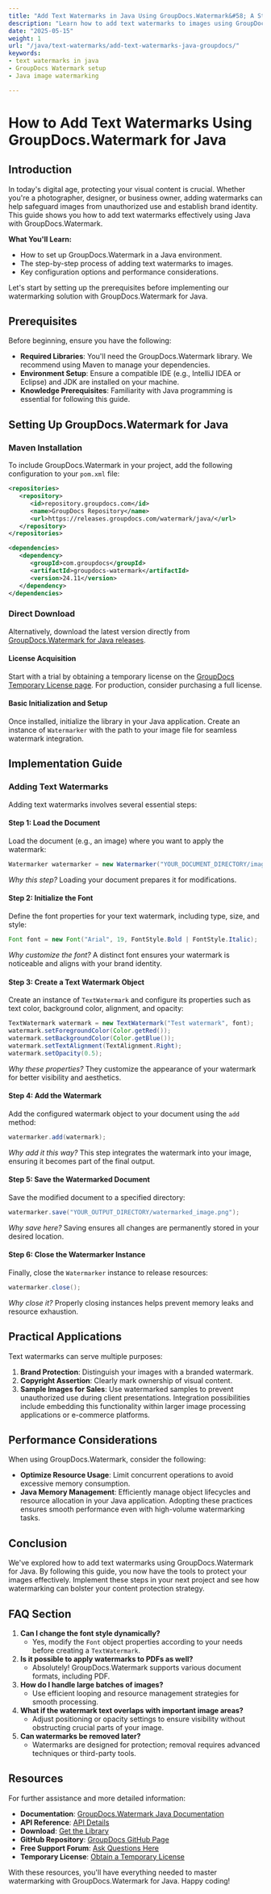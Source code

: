 ```yaml
---
title: "Add Text Watermarks in Java Using GroupDocs.Watermark&#58; A Step-by-Step Guide"
description: "Learn how to add text watermarks to images using GroupDocs.Watermark for Java. Protect your visual content and establish brand identity with this easy-to-follow guide."
date: "2025-05-15"
weight: 1
url: "/java/text-watermarks/add-text-watermarks-java-groupdocs/"
keywords:
- text watermarks in java
- GroupDocs Watermark setup
- Java image watermarking

---
```



# How to Add Text Watermarks Using GroupDocs.Watermark for Java

## Introduction
In today's digital age, protecting your visual content is crucial. Whether you're a photographer, designer, or business owner, adding watermarks can help safeguard images from unauthorized use and establish brand identity. This guide shows you how to add text watermarks effectively using Java with GroupDocs.Watermark.

**What You'll Learn:**
- How to set up GroupDocs.Watermark in a Java environment.
- The step-by-step process of adding text watermarks to images.
- Key configuration options and performance considerations.

Let's start by setting up the prerequisites before implementing our watermarking solution with GroupDocs.Watermark for Java.

## Prerequisites
Before beginning, ensure you have the following:
- **Required Libraries**: You'll need the GroupDocs.Watermark library. We recommend using Maven to manage your dependencies.
- **Environment Setup**: Ensure a compatible IDE (e.g., IntelliJ IDEA or Eclipse) and JDK are installed on your machine.
- **Knowledge Prerequisites**: Familiarity with Java programming is essential for following this guide.

## Setting Up GroupDocs.Watermark for Java
### Maven Installation
To include GroupDocs.Watermark in your project, add the following configuration to your `pom.xml` file:
```xml
<repositories>
   <repository>
      <id>repository.groupdocs.com</id>
      <name>GroupDocs Repository</name>
      <url>https://releases.groupdocs.com/watermark/java/</url>
   </repository>
</repositories>

<dependencies>
   <dependency>
      <groupId>com.groupdocs</groupId>
      <artifactId>groupdocs-watermark</artifactId>
      <version>24.11</version>
   </dependency>
</dependencies>
```
### Direct Download
Alternatively, download the latest version directly from [GroupDocs.Watermark for Java releases](https://releases.groupdocs.com/watermark/java/).
#### License Acquisition
Start with a trial by obtaining a temporary license on the [GroupDocs Temporary License page](https://purchase.groupdocs.com/temporary-license/). For production, consider purchasing a full license.
#### Basic Initialization and Setup
Once installed, initialize the library in your Java application. Create an instance of `Watermarker` with the path to your image file for seamless watermark integration.

## Implementation Guide
### Adding Text Watermarks
Adding text watermarks involves several essential steps:
#### Step 1: Load the Document
Load the document (e.g., an image) where you want to apply the watermark:
```java
Watermarker watermarker = new Watermarker("YOUR_DOCUMENT_DIRECTORY/image.png");
```
*Why this step?* Loading your document prepares it for modifications.
#### Step 2: Initialize the Font
Define the font properties for your text watermark, including type, size, and style:
```java
Font font = new Font("Arial", 19, FontStyle.Bold | FontStyle.Italic);
```
*Why customize the font?* A distinct font ensures your watermark is noticeable and aligns with your brand identity.
#### Step 3: Create a Text Watermark Object
Create an instance of `TextWatermark` and configure its properties such as text color, background color, alignment, and opacity:
```java
TextWatermark watermark = new TextWatermark("Test watermark", font);
watermark.setForegroundColor(Color.getRed());
watermark.setBackgroundColor(Color.getBlue());
watermark.setTextAlignment(TextAlignment.Right);
watermark.setOpacity(0.5);
```
*Why these properties?* They customize the appearance of your watermark for better visibility and aesthetics.
#### Step 4: Add the Watermark
Add the configured watermark object to your document using the `add` method:
```java
watermarker.add(watermark);
```
*Why add it this way?* This step integrates the watermark into your image, ensuring it becomes part of the final output.
#### Step 5: Save the Watermarked Document
Save the modified document to a specified directory:
```java
watermarker.save("YOUR_OUTPUT_DIRECTORY/watermarked_image.png");
```
*Why save here?* Saving ensures all changes are permanently stored in your desired location.
#### Step 6: Close the Watermarker Instance
Finally, close the `Watermarker` instance to release resources:
```java
watermarker.close();
```
*Why close it?* Properly closing instances helps prevent memory leaks and resource exhaustion.

## Practical Applications
Text watermarks can serve multiple purposes:
1. **Brand Protection**: Distinguish your images with a branded watermark.
2. **Copyright Assertion**: Clearly mark ownership of visual content.
3. **Sample Images for Sales**: Use watermarked samples to prevent unauthorized use during client presentations.
Integration possibilities include embedding this functionality within larger image processing applications or e-commerce platforms.

## Performance Considerations
When using GroupDocs.Watermark, consider the following:
- **Optimize Resource Usage**: Limit concurrent operations to avoid excessive memory consumption.
- **Java Memory Management**: Efficiently manage object lifecycles and resource allocation in your Java application.
Adopting these practices ensures smooth performance even with high-volume watermarking tasks.

## Conclusion
We've explored how to add text watermarks using GroupDocs.Watermark for Java. By following this guide, you now have the tools to protect your images effectively. Implement these steps in your next project and see how watermarking can bolster your content protection strategy.

## FAQ Section
1. **Can I change the font style dynamically?**
   - Yes, modify the `Font` object properties according to your needs before creating a `TextWatermark`.
2. **Is it possible to apply watermarks to PDFs as well?**
   - Absolutely! GroupDocs.Watermark supports various document formats, including PDF.
3. **How do I handle large batches of images?**
   - Use efficient looping and resource management strategies for smooth processing.
4. **What if the watermark text overlaps with important image areas?**
   - Adjust positioning or opacity settings to ensure visibility without obstructing crucial parts of your image.
5. **Can watermarks be removed later?**
   - Watermarks are designed for protection; removal requires advanced techniques or third-party tools.

## Resources
For further assistance and more detailed information:
- **Documentation**: [GroupDocs.Watermark Java Documentation](https://docs.groupdocs.com/watermark/java/)
- **API Reference**: [API Details](https://reference.groupdocs.com/watermark/java)
- **Download**: [Get the Library](https://releases.groupdocs.com/watermark/java/)
- **GitHub Repository**: [GroupDocs GitHub Page](https://github.com/groupdocs-watermark/GroupDocs.Watermark-for-Java)
- **Free Support Forum**: [Ask Questions Here](https://forum.groupdocs.com/c/watermark/10)
- **Temporary License**: [Obtain a Temporary License](https://purchase.groupdocs.com/temporary-license/)

With these resources, you'll have everything needed to master watermarking with GroupDocs.Watermark for Java. Happy coding!

